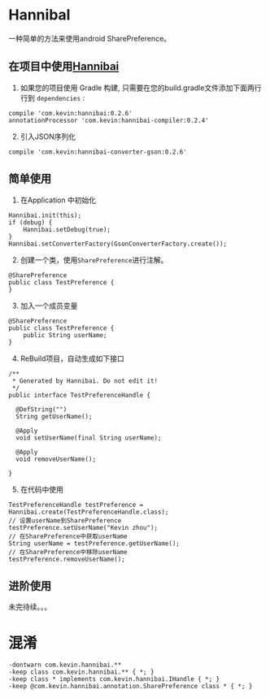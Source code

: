 # Hannibal

一种简单的方法来使用android SharePreference。

## 在项目中使用[Hannibai](https://github.com/xuehuayous/Hannibal) 

1. 如果您的项目使用 Gradle 构建, 只需要在您的build.gradle文件添加下面两行行到 `dependencies` :

```
compile 'com.kevin:hannibai:0.2.6'
annotationProcessor 'com.kevin:hannibai-compiler:0.2.4'
```

2. 引入JSON序列化
```
compile 'com.kevin:hannibai-converter-gson:0.2.6'
```

## 简单使用


1. 在Application 中初始化

```
Hannibai.init(this);
if (debug) {
    Hannibai.setDebug(true);
}
Hannibai.setConverterFactory(GsonConverterFactory.create());
```

2. 创建一个类，使用`SharePreference`进行注解。

```
@SharePreference
public class TestPreference {
}
```

3. 加入一个成员变量

```
@SharePreference
public class TestPreference {
    public String userName;
}
```

4. ReBuild项目，自动生成如下接口

```
/**
 * Generated by Hannibai. Do not edit it!
 */
public interface TestPreferenceHandle {

  @DefString("")
  String getUserName();

  @Apply
  void setUserName(final String userName);

  @Apply
  void removeUserName();

}
```

5. 在代码中使用

```
TestPreferenceHandle testPreference = Hannibai.create(TestPreferenceHandle.class);
// 设置userName到SharePreference
testPreference.setUserName("Kevin zhou");
// 在SharePreference中获取userName
String userName = testPreference.getUserName();
// 在SharePreference中移除userName
testPreference.removeUserName();
```

## 进阶使用

未完待续。。。

# 混淆

```
-dontwarn com.kevin.hannibai.**
-keep class com.kevin.hannibai.** { *; }
-keep class * implements com.kevin.hannibai.IHandle { *; }
-keep @com.kevin.hannibai.annotation.SharePreference class * { *; }
```